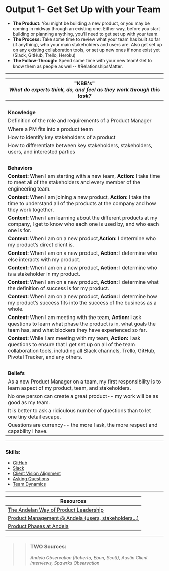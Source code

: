 # Output 1- Get Set Up with your Team

- **The Product:** You might be building a new product, or you may be coming in midway through an existing one. Either way, before you start building or planning anything, you’ll need to get set up with your team. <br>
- **The Process:** Take some time to review what your team has built so far (if anything), who your main stakeholders and users are. Also get set up on any existing collaboration tools, or set up new ones if none exist yet (Slack, GitHub, Trello, Heroku)  <br>
- **The Follow-Through:** Spend some time with your new team! Get to know them as people as well-- #RelationshipsMatter.

-----------------------------------------------------------

| **"KBB's"** <br> _What do experts think, do, and feel as they work through this task?_|
|----------|
| </br>| 
| **Knowledge**	| 
| Definition of the role and requirements of a Product Manager |  
| Where a PM fits into a product team | 
| How to identify key stakeholders of a product	|
| How to differentiate between key stakeholders, stakeholders, users, and interested parties |
| </br> | 
| **Behaviors** 	| 
|  **Context:** When I am starting with a new team, **Action:** I take time to meet all of the stakeholders and every member of the engineering team.	|  
| **Context:** When I am joining a new product, **Action:** I take the time to understand all of the products at the company and how they work together. | 
| **Context:** When I am learning about the different products at my company, I get to know who each one is used by, and who each one is for.
| **Context:** When I am on a new product,**Action:** I determine who my product’s direct client is. | 
| **Context:** When I am on a new product, **Action:** I determine who else interacts with my product. | 
| **Context:** When I am on a new product, **Action:** I determine who is a stakeholder in my product. | 
| **Context:** When I am on a new product, **Action:** I determine what the definition of success is for my product. |
| **Context:** When I am on a new product, **Action:** I determine how my product’s success fits into the success of the business as a whole. | 
| **Context:** When I am meeting with the team, **Action:** I ask questions to learn what phase the product is in, what goals the team has, and what blockers they have experienced so far. |
| **Context:** While I am meeting with my team, **Action:** I ask questions to ensure that I get set up on all of the team collaboration tools, including all Slack channels, Trello, GitHub, Pivotal Tracker, and any others. |  
| </br> | 
| **Beliefs**	| 
| As a new Product Manager on a team, my first responsibility is to learn aspect of my product, team, and stakeholders. |  
| No one person can create a great product-- my work will be as good as my team.|  
| It is better to ask a ridiculous number of questions than to let one tiny detail escape. | 
| Questions are currency-- the more I ask, the more respect and capability I have. | 


------
### Skills: 
* [GitHub](https://github.com/andela/learningmap/tree/new-structure/D1/D1%20Developer/Curriculum/43%20-%20Git)
* [Slack](https://github.com/andela/learningmap/tree/new-structure/D1/D1%20Developer/Curriculum/48%20-%20Slack)
* [Client Vision Alignment](https://github.com/andela/learningmap/tree/new-structure/D1/D1%20Developer/Curriculum/50%20-%20Client%20Vision%20Alignment)
* [Asking Questions](https://github.com/andela/learningmap/tree/new-structure/D1/D1%20Developer/Curriculum/03%20-%20Asks%20Questions)
* [Team Dynamics](https://github.com/andela/learningmap/blob/master/Phase-C/Entry-level%20Developer/Curriculum/19%20-%20Team%20Dynamics/README.md)

------


| Resources|       	
|----------|
| [The Andelan Way of Product Leadership](https://docs.google.com/document/d/1k_eUv30170exIEDu_tgMKTYs65gNWkIHHvocyIIYSQ0/edit)|
| [Product Management @ Andela (users, stakeholders…)](https://docs.google.com/document/d/1xYehl9nCAwXLpmUKpnQLgFEuiSy8jH-Wt4VhownwVt8/edit#heading=h.fz4w39uagdal)|
| [Product Phases at Andela](https://docs.google.com/spreadsheets/d/1VtVKa-hQ3CN3neuTcu1J7VBa-eSfmix78_8k22VVKQU/edit#gid=321472658)|

---- 

>> ### TWO Sources: 
>> *Andela Observation (Roberto, Ebun, Scott), Austin Client Interviews, Spawrks Observation* 
